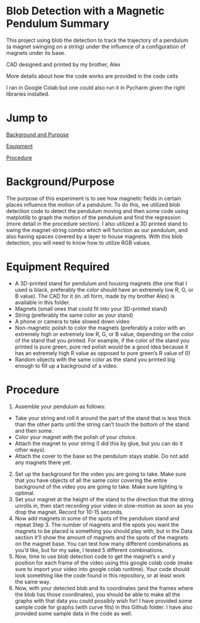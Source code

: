 # Blob Detection with a Magnetic Pendulum Summary

This project using blob the detection to track the trajectory of a pendulum (a magnet swinging on a string) under the influence of a configuration of magnets under its base. 

CAD designed and printed by my brother, Alex

More details about how the code works are provided in the code cells

I ran in Google Colab but one could also run it in Pycharm given the right libraries installed.

# Jump to

[Background and Purpose](#background/purpose)

[Equipment](#equipment-required)

[Procedure](#procedure)

# Background/Purpose

The purpose of this experiment is to see how magnetic fields in certain places influence the motion of a pendulum. To do this, we utilized blob detection code to detect the pendulum moving and then some code using matplotlib to graph the motion of the pendulum and find the regression (more detail in the procedure section). I also utilized a 3D printed stand to swing the magnet-string combo which will function as our pendulum, and also having spaces covered by a layer to house magnets. With this blob detection, you will need to know how to utilize RGB values. 

# Equipment Required

- A 3D-printed stand for pendulum and housing magnets (the one that I used is black, preferably the color should have an extremely low R, G, or B value). The CAD for it (in .stl form, made by my brother Alex) is available in this folder.  
- Magnets (small ones that could fit into your 3D-printed stand)
- String (preferably the same color as your stand)
- A phone or camera to take slowed down video
- Non-magnetic polish to color the magnets (preferably a color with an extremely high or extremely low R, G, or B value, depending on the color of the stand that you printed. For example, if the color of the stand you printed is pure green, pure red polish would be a good idea because it has an extremely high R value as opposed to pure green’s R value of 0)
- Random objects with the same color as the stand you printed big enough to fill up a background of a video.

# Procedure

1. Assemble your pendulum as follows:
 - Take your string and roll it around the part of the stand that is less thick than the other parts until the string can’t touch the bottom of the stand and then some.
 - Color your magnet with the polish of your choice.
 - Attach the magnet to your string (I did this by glue, but you can do it other ways). 
 - Attach the cover to the base so the pendulum stays stable. Do not add any magnets there yet.
2. Set up the background for the video you are going to take. Make sure that you have objects of all the same color covering the entire background of the video you are going to take. Make sure lighting is optimal. 
3. Set your magnet at the height of the stand to the direction that the string unrolls in, then start recording your video in slow-motion as soon as you drop the magnet. Record for 10-15 seconds.
4. Now add magnets in some of the spots of the pendulum stand and repeat Step 3. The number of magnets and the spots you want the magnets to be placed is something you should play with, but in the Data section it’ll show the amount of magnets and the spots of the magnets on the magnet base. You can test how many different combinations as you’d like, but for my sake, I tested 5 different combinations.
5. Now, time to use blob detection code to get the magnet’s x and y position for each frame of the video using this google colab code (make sure to import your video into google colab runtime). Your code should look something like the code found in this repository, or at least work the same way.
6. Now, with your detected blob and its coordinates (and the frames where the blob has those coordinates), you should be able to make all the graphs with that data you could possibly wish for! I have provided some sample code for graphs (with curve fits) in this Github folder. I have also provided some sample data in the code as well. 

